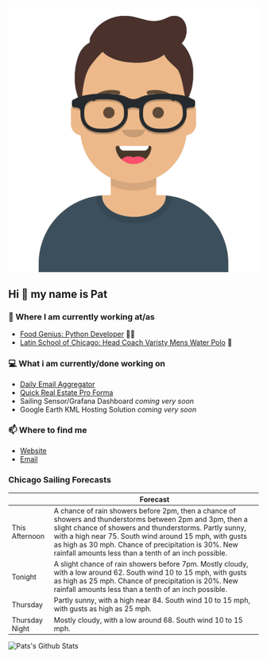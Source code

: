 [![Social banner for p-j-falconer](https://raw.githubusercontent.com/P-J-FALCONER/P-J-FALCONER/master/assets/avataaars.svg)](https://patfalconer.com/)
## Hi :wave: my name is Pat

### 💼 Where I am currently working at/as
- [Food Genius: Python Developer](https://getfoodgenius.com/) 🍔🐍
- [Latin School of Chicago: Head Coach Varisty Mens Water Polo](https://www.latinschool.org/) 🤽


### 💻 What i am currently/done working on
 - [Daily Email Aggregator](https://github.com/P-J-FALCONER/dott_daily_mail)
 - [Quick Real Estate Pro Forma](https://github.com/P-J-FALCONER/henry)
 - Sailing Sensor/Grafana Dashboard *coming very soon*
 - Google Earth KML Hosting Solution *coming very soon*

### 📫 Where to find me
 - [Website](https://patfalconer.com/)
 - [Email](mailto:patrick.j.falconer@gmail.com)


### Chicago Sailing Forecasts
|   | Forecast  |
|---|---|
| This Afternoon | A chance of rain showers before 2pm, then a chance of showers and thunderstorms between 2pm and 3pm, then a slight chance of showers and thunderstorms. Partly sunny, with a high near 75. South wind around 15 mph, with gusts as high as 30 mph. Chance of precipitation is 30%. New rainfall amounts less than a tenth of an inch possible. |
| Tonight | A slight chance of rain showers before 7pm. Mostly cloudy, with a low around 62. South wind 10 to 15 mph, with gusts as high as 25 mph. Chance of precipitation is 20%. New rainfall amounts less than a tenth of an inch possible. |
| Thursday | Partly sunny, with a high near 84. South wind 10 to 15 mph, with gusts as high as 25 mph. |
| Thursday Night | Mostly cloudy, with a low around 68. South wind 10 to 15 mph. |

![Pats's Github Stats](https://github-readme-stats.vercel.app/api?username=p-j-falconer&show_icons=true&theme=radical)
